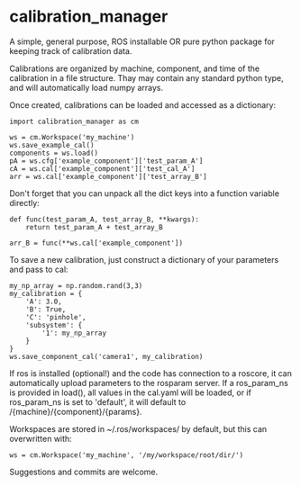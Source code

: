 # calibration_manager
A simple, general purpose, ROS installable OR pure python package for keeping track of calibration data.

Calibrations are organized by machine, component, and time of the calibration in a file structure.
Thay may contain any standard python type, and will automatically load numpy arrays. 

Once created, calibrations can be loaded and accessed as a dictionary:
```
import calibration_manager as cm

ws = cm.Workspace('my_machine')
ws.save_example_cal()
components = ws.load()
pA = ws.cfg['example_component']['test_param_A']
cA = ws.cal['example_component']['test_cal_A']
arr = ws.cal['example_component']['test_array_B']
```
Don't forget that you can unpack all the dict keys into a function variable directly:
```
def func(test_param_A, test_array_B, **kwargs):
    return test_param_A + test_array_B

arr_B = func(**ws.cal['example_component'])
```

To save a new calibration, just construct a dictionary of your parameters and pass to cal:
```
my_np_array = np.random.rand(3,3)
my_calibration = {
    'A': 3.0,
    'B': True,
    'C': 'pinhole',
    'subsystem': {
        '1': my_np_array
    }
}
ws.save_component_cal('camera1', my_calibration)
```

If ros is installed (optional!) and the code has connection to a roscore, 
it can automatically upload parameters to the rosparam server.
If a ros_param_ns is provided in load(), all values in the cal.yaml will be loaded, or
if ros_param_ns is set to 'default', it will default to /{machine}/{component}/{params}.

Workspaces are stored in ~/.ros/workspaces/ by default, but this can overwritten with:
```
ws = cm.Workspace('my_machine', '/my/workspace/root/dir/')
```

Suggestions and commits are welcome.